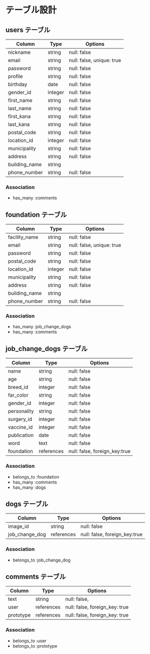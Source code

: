 # テーブル設計

## users テーブル

| Column           | Type          | Options                   |
| ---------------- | ------------- | ------------------------- |
| nickname         | string        | null: false               |
| email            | string        | null: false, unique: true |
| password         | string        | null: false               |
| profile          | string        | null: false               |
| birthday         | date          | null: false               |
| gender_id        | integer       | null: false               |
| first_name       | string        | null: false               |
| last_name        | string        | null: false               |
| first_kana       | string        | null: false               |
| last_kana        | string        | null: false               |
| postal_code      | string        | null: false               |
| location_id      | integer       | null: false               |
| municipality     | string        | null: false               |
| address          | string        | null: false               |
| building_name    | string        |                           |
| phone_number     | string        | null: false               |

### Association

- has_many :comments

## foundation テーブル

| Column           | Type          | Options                   |
| ---------------- | ------------- | ------------------------- |
| facility_name    | string        | null: false               |
| email            | string        | null: false, unique: true |
| password         | string        | null: false               |
| postal_code      | string        | null: false               |
| location_id      | integer       | null: false               |
| municipality     | string        | null: false               |
| address          | string        | null: false               |
| building_name    | string        |                           |
| phone_number     | string        | null: false               |

### Association
- has_many :job_change_dogs
- has_many :comments

## job_change_dogs テーブル

| Column      | Type        | Options                       |
| ----------- | ----------- | ----------------------------- |
| name        | string      | null: false                   |
| age         | string      | null: false                   |
| breed_id    | integer     | null: false                   |
| far_color   | string      | null: false                   |
| gender_id   | integer     | null: false                   |
| personality | string      | null: false                   |
| surgery_id  | integer     | null: false                   |
| vaccine_id  | integer     | null: false                   |
| publication | date        | null: false                   |
| word        | text        | null: false                   |
| foundation  | references  | null: false, foreign_key:true |

### Association

- belongs_to :foundation
- has_many :comments
- has_many :dogs


## dogs テーブル

| Column         | Type        | Options                       |
| -------------- | ----------- | ----------------------------- |
| image_id       | string      | null: false                   |
| job_change_dog | references  | null: false, foreign_key:true |

### Association

- belongs_to :job_change_dog

## comments テーブル

| Column      | Type       |  Options                       |
| -------     | ---------- | ------------------------------ |
| text        | string     | null: false,                   |
| user        | references | null: false, foreign_key: true |
| prototype   | references | null: false, foreign_key: true |

### Association

- belongs_to :user
- belongs_to :prototype